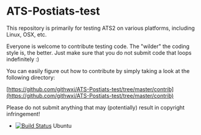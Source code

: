 # ATS-Postiats-test
This repository is primarily for testing ATS2 on various platforms,
including Linux, OSX, etc.

Everyone is welcome to contribute testing code. The "wilder" the coding
style is, the better. Just make sure that you do not submit code that
loops indefinitely :)

You can easily figure out how to contribute by simply taking a look at the
following directory:

[https://github.com/githwxi/ATS-Postiats-test/tree/master/contrib](https://github.com/githwxi/ATS-Postiats-test/tree/master/contrib)

Please do not submit anything that may (potentially) result in copyright infringement!

* [![Build Status](https://travis-ci.org/githwxi/ATS-Postiats-test.svg?branch=master)](https://travis-ci.org/githwxi/ATS-Postiats-test) Ubuntu
